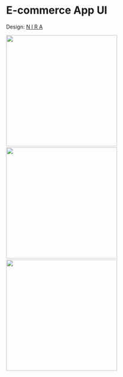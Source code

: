 # E-commerce App UI
Design: [N I R A](https://dribbble.com/shots/7500869-E-commerce-App-UI)

<img src="https://user-images.githubusercontent.com/37971110/146665145-57f43932-aa5b-4ae3-afae-f25540ac413d.png" width="300">&nbsp;&nbsp;&nbsp;<img src="https://user-images.githubusercontent.com/37971110/146665158-db8a2d4b-b77b-477a-ae3b-76fc577161aa.png" width="300">&nbsp;&nbsp;&nbsp;<img src="https://user-images.githubusercontent.com/37971110/146665160-4a990712-4139-4868-b734-49a35f586d1b.png" width="300">
